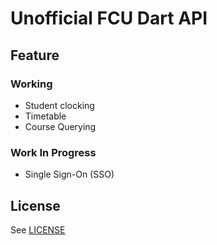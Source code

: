 # Unofficial FCU Dart API

## Feature

### Working

- Student clocking
- Timetable
- Course Querying

### Work In Progress

- Single Sign-On (SSO)

## License

See [LICENSE](LICENSE)
